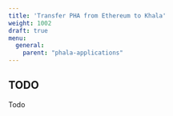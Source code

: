 ```yaml
---
title: 'Transfer PHA from Ethereum to Khala'
weight: 1002
draft: true
menu:
  general:
    parent: "phala-applications"
---
```


## TODO

Todo
